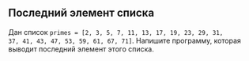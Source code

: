 ## Последний элемент списка

Дан список <code>primes = [2, 3, 5, 7, 11, 13, 17, 19, 23, 29, 31, 37, 41, 43, 47, 53, 59, 61, 67, 71]</code>.
Напишите программу, которая выводит последний элемент этого списка.